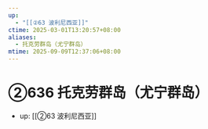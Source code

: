 ```yaml
---
up:
  - "[[②63 波利尼西亚]]"
ctime: 2025-03-01T13:20:57+08:00
aliases:
  - 托克劳群岛（尤宁群岛）
mtime: 2025-09-09T12:37:06+08:00
---
```


# ②636 托克劳群岛（尤宁群岛）

- up: [[②63 波利尼西亚]]

